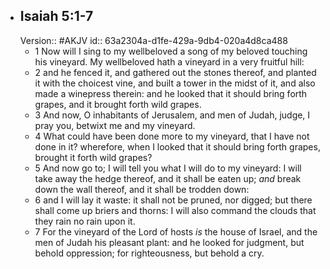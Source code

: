 - ## Isaiah 5:1-7
  Version:: #AKJV
  id:: 63a2304a-d1fe-429a-9db4-020a4d8ca488
	- 1 Now will I sing to my wellbeloved a song of my beloved touching his vineyard. My wellbeloved hath a vineyard in a very fruitful hill:
	- 2 and he fenced it, and gathered out the stones thereof,
	  and planted it with the choicest vine,
	  and built a tower in the midst of it,
	  and also made a winepress therein:
	  and he looked that it should bring forth grapes,
	  and it brought forth wild grapes.
	- 3 And now, O inhabitants of Jerusalem, and men of Judah,
	  judge, I pray you, betwixt me and my vineyard.
	- 4 What could have been done more to my vineyard,
	  that I have not done in it?
	  wherefore, when I looked that it should bring forth grapes,
	  brought it forth wild grapes?
	- 5 And now go to; I will tell you what I will do to my vineyard:
	  I will take away the hedge thereof,
	  and it shall be eaten up;
	  *and* break down the wall thereof,
	  and it shall be trodden down:
	- 6 and I will lay it waste:
	  it shall not be pruned, nor digged;
	  but there shall come up briers and thorns:
	  I will also command the clouds that they rain no rain upon it.
	- 7 For the vineyard of the Lord of hosts *is* the house of Israel,
	  and the men of Judah his pleasant plant:
	  and he looked for judgment, but behold oppression;
	  for righteousness, but behold a cry.